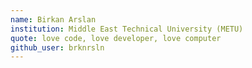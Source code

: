 ```yaml
---
name: Birkan Arslan
institution: Middle East Technical University (METU)
quote: love code, love developer, love computer
github_user: brknrsln
---
```

